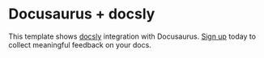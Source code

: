 # Docusaurus + docsly

This template shows [docsly](https://www.docsly.dev) integration with Docusaurus. [Sign up](https://app.docsly.dev/dashboard) today to collect meaningful feedback on your docs.

